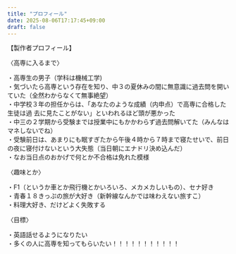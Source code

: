 ```yaml
---
title: "プロフィール"
date: 2025-08-06T17:17:45+09:00
draft: false
---
```


【製作者プロフィール】

〈高専に入るまで〉

・高専生の男子（学科は機械工学)  
・気づいたら高専という存在を知り、中３の夏休みの間に無意識に過去問を開いていた（全然わからなくて無事絶望）  
・中学校３年の担任からは、「あなたのような成績（内申点）で高専に合格した生徒は過  去に見たことがない」といわれるほど頭が悪かった  
・中三の２学期から受験までは授業中にもかかわらず過去問解いてた（みんなはマネしないでね）  
・受験前日は、あまりにも眠すぎたから午後４時から７時まで寝たせいで、前日の夜に寝付けないという大失態（当日朝にエナドリ決め込んだ）  
・なお当日点のおかげで何とか不合格は免れた模様  

〈趣味とか〉

・F1（というか車とか飛行機とかいろいろ、メカメカしいもの）、セナ好き  
・青春１８きっぷの旅が大好き（新幹線なんかでは味わえない旅すこ）  
・料理大好き、だけどよく失敗する  

〈目標〉

・英語話せるようになりたい  
・多くの人に高専を知ってもらいたい！！！！！！！！！！！
